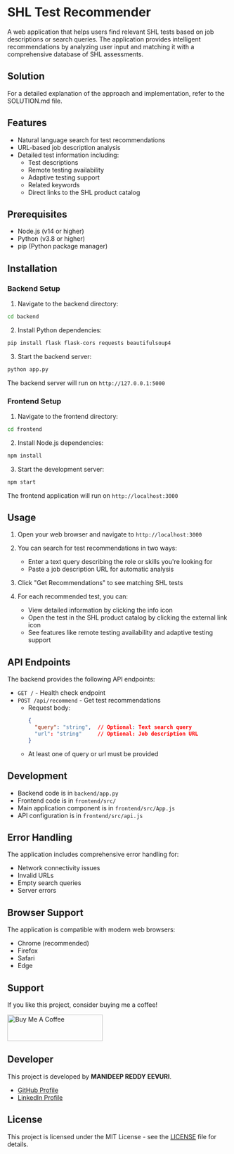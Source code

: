 ﻿# SHL Test Recommender

A web application that helps users find relevant SHL tests based on job descriptions or search queries. The application provides intelligent recommendations by analyzing user input and matching it with a comprehensive database of SHL assessments.

## Solution
For a detailed explanation of the approach and implementation, refer to the SOLUTION.md file.

## Features

- Natural language search for test recommendations
- URL-based job description analysis
- Detailed test information including:
  - Test descriptions
  - Remote testing availability
  - Adaptive testing support
  - Related keywords
  - Direct links to the SHL product catalog

## Prerequisites

- Node.js (v14 or higher)
- Python (v3.8 or higher)
- pip (Python package manager)

## Installation

### Backend Setup

1. Navigate to the backend directory:
```bash
cd backend
```

2. Install Python dependencies:
```bash
pip install flask flask-cors requests beautifulsoup4
```

3. Start the backend server:
```bash
python app.py
```

The backend server will run on `http://127.0.0.1:5000`

### Frontend Setup

1. Navigate to the frontend directory:
```bash
cd frontend
```

2. Install Node.js dependencies:
```bash
npm install
```

3. Start the development server:
```bash
npm start
```

The frontend application will run on `http://localhost:3000`

## Usage

1. Open your web browser and navigate to `http://localhost:3000`

2. You can search for test recommendations in two ways:
   - Enter a text query describing the role or skills you're looking for
   - Paste a job description URL for automatic analysis

3. Click "Get Recommendations" to see matching SHL tests

4. For each recommended test, you can:
   - View detailed information by clicking the info icon
   - Open the test in the SHL product catalog by clicking the external link icon
   - See features like remote testing availability and adaptive testing support

## API Endpoints

The backend provides the following API endpoints:

- `GET /` - Health check endpoint
- `POST /api/recommend` - Get test recommendations
  - Request body:
    ```json
    {
      "query": "string",  // Optional: Text search query
      "url": "string"     // Optional: Job description URL
    }
    ```
  - At least one of query or url must be provided

## Development

- Backend code is in `backend/app.py`
- Frontend code is in `frontend/src/`
- Main application component is in `frontend/src/App.js`
- API configuration is in `frontend/src/api.js`

## Error Handling

The application includes comprehensive error handling for:
- Network connectivity issues
- Invalid URLs
- Empty search queries
- Server errors

## Browser Support

The application is compatible with modern web browsers:
- Chrome (recommended)
- Firefox
- Safari
- Edge

## Support

If you like this project, consider buying me a coffee!

<a href="https://www.buymeacoffee.com/Manideep" target="_blank">
    <img src="https://cdn.buymeacoffee.com/buttons/v2/default-yellow.png" alt="Buy Me A Coffee" style="height: 60px !important;width: 217px !important;">
</a>

## Developer

This project is developed by **MANIDEEP REDDY EEVURI**.

- [GitHub Profile](https://github.com/Maniredii)
- [LinkedIn Profile](https://www.linkedin.com/in/manideep-reddy-eevuri-661659268)

## License

This project is licensed under the MIT License - see the [LICENSE](LICENSE) file for details.

